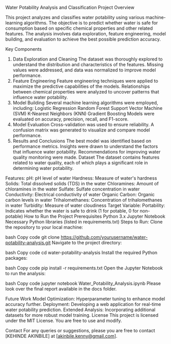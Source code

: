 Water Potability Analysis and Classification
Project Overview

This project analyzes and classifies water potability using various machine-learning algorithms. The objective is to predict whether water is safe for consumption based on specific chemical properties and other related features. The analysis involves data exploration, feature engineering, model building, and evaluation to achieve the best possible prediction accuracy.

Key Components
1. Data Exploration and Cleaning
The dataset was thoroughly explored to understand the distribution and characteristics of the features.
Missing values were addressed, and data was normalized to improve model performance.
2. Feature Engineering
Feature engineering techniques were applied to maximize the predictive capabilities of the models.
Relationships between chemical properties were analyzed to uncover patterns that influence water potability.
3. Model Building
Several machine learning algorithms were employed, including:
Logistic Regression
Random Forest
Support Vector Machine (SVM)
K-Nearest Neighbors (KNN)
Gradient Boosting
Models were evaluated on accuracy, precision, recall, and F1-score.
4. Model Evaluation
Cross-validation was used to ensure reliability.
A confusion matrix was generated to visualize and compare model performance.
5. Results and Conclusions
The best model was identified based on performance metrics.
Insights were drawn to understand the factors that influence water potability.
Recommendations for improving water quality monitoring were made.
Dataset
The dataset contains features related to water quality, each of which plays a significant role in determining water potability.

Features:
pH: pH level of water
Hardness: Measure of water's hardness
Solids: Total dissolved solids (TDS) in the water
Chloramines: Amount of chloramines in the water
Sulfate: Sulfate concentration in water
Conductivity: Electrical conductivity of water
Organic Carbon: Organic carbon levels in water
Trihalomethanes: Concentration of trihalomethanes in water
Turbidity: Measure of water cloudiness
Target Variable:
Portability: Indicates whether the water is safe to drink (1 for potable, 0 for non-potable)
How to Run the Project
Prerequisites
Python 3.x
Jupyter Notebook
Necessary Python libraries (listed in requirements.txt)
Steps to Run:
Clone the repository to your local machine:

bash
Copy code
git clone https://github.com/yourusername/water-potability-analysis.git
Navigate to the project directory:

bash
Copy code
cd water-potability-analysis
Install the required Python packages:

bash
Copy code
pip install -r requirements.txt
Open the Jupyter Notebook to run the analysis:

bash
Copy code
jupyter notebook Water_Potability_Analysis.ipynb
Please look over the final report available in the docs folder.

Future Work
Model Optimization: Hyperparameter tuning to enhance model accuracy further.
Deployment: Developing a web application for real-time water potability prediction.
Extended Analysis: Incorporating additional datasets for more robust model training.
License
This project is licensed under the MIT License. You are free to use and modify.

Contact
For any queries or suggestions, please you are free to contact [KEHINDE AKINBILE] at [akinbile.kenny@gmail.com].

